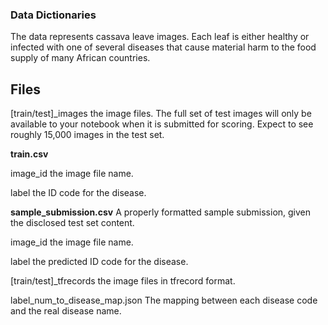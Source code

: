 ### Data Dictionaries
The data represents cassava leave images. Each leaf is either healthy or infected with one of several diseases that cause material harm to the food supply of many African countries.

## Files

[train/test]\_images the image files. The full set of test images will only be available to your notebook when it is submitted for scoring. Expect to see roughly 15,000 images in the test set.

**train.csv**

image_id the image file name.

label the ID code for the disease.

**sample_submission.csv** A properly formatted sample submission, given the disclosed test set content.

image_id the image file name.

label the predicted ID code for the disease.

[train/test]\_tfrecords the image files in tfrecord format.

label_num_to_disease_map.json The mapping between each disease code and the real disease name.
